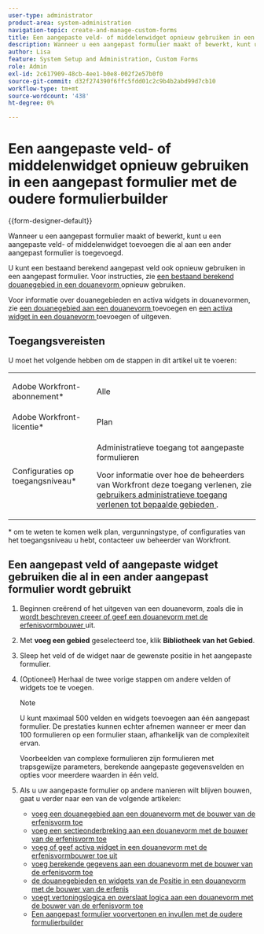 ```yaml
---
user-type: administrator
product-area: system-administration
navigation-topic: create-and-manage-custom-forms
title: Een aangepaste veld- of middelenwidget opnieuw gebruiken in een aangepast formulier met de oudere formulierbuilder
description: Wanneer u een aangepast formulier maakt of bewerkt, kunt u een aangepast veld of aangepaste widget toevoegen die al aan een ander aangepast formulier is toegevoegd.
author: Lisa
feature: System Setup and Administration, Custom Forms
role: Admin
exl-id: 2c617909-48cb-4ee1-b0e8-002f2e57b0f0
source-git-commit: d32f274390f6ffc5fdd01c2c9b4b2abd99d7cb10
workflow-type: tm+mt
source-wordcount: '438'
ht-degree: 0%

---
```


# Een aangepaste veld- of middelenwidget opnieuw gebruiken in een aangepast formulier met de oudere formulierbuilder

{{form-designer-default}}

Wanneer u een aangepast formulier maakt of bewerkt, kunt u een aangepaste veld- of middelenwidget toevoegen die al aan een ander aangepast formulier is toegevoegd.

U kunt een bestaand berekend aangepast veld ook opnieuw gebruiken in een aangepast formulier. Voor instructies, zie [ een bestaand berekend douanegebied in een douanevorm ](../../../administration-and-setup/customize-workfront/create-manage-custom-forms/use-existing-calc-field-new-custom-form.md) opnieuw gebruiken.

Voor informatie over douanegebieden en activa widgets in douanevormen, zie [ een douanegebied aan een douanevorm ](../../../administration-and-setup/customize-workfront/create-manage-custom-forms/add-a-custom-field-to-a-custom-form.md) toevoegen en [ een activa widget in een douanevorm ](../../../administration-and-setup/customize-workfront/create-manage-custom-forms/add-widget-or-edit-its-properties-in-a-custom-form.md) toevoegen of uitgeven.

## Toegangsvereisten

U moet het volgende hebben om de stappen in dit artikel uit te voeren:

<table style="table-layout:auto"> 
 <col> 
 <col> 
 <tbody> 
  <tr data-mc-conditions=""> 
   <td role="rowheader"> <p>Adobe Workfront-abonnement*</p> </td> 
   <td>Alle</td> 
  </tr> 
  <tr> 
   <td role="rowheader">Adobe Workfront-licentie*</td> 
   <td>Plan</td> 
  </tr> 
  <tr data-mc-conditions=""> 
   <td role="rowheader">Configuraties op toegangsniveau*</td> 
   <td> <p>Administratieve toegang tot aangepaste formulieren</p> <p>Voor informatie over hoe de beheerders van Workfront deze toegang verlenen, zie <a href="../../../administration-and-setup/add-users/configure-and-grant-access/grant-users-admin-access-certain-areas.md" class="MCXref xref"> gebruikers administratieve toegang verlenen tot bepaalde gebieden </a>.</p> </td> 
  </tr>  
 </tbody> 
</table>

&#42; om te weten te komen welk plan, vergunningstype, of configuraties van het toegangsniveau u hebt, contacteer uw beheerder van Workfront.

## Een aangepast veld of aangepaste widget gebruiken die al in een ander aangepast formulier wordt gebruikt

1. Beginnen creërend of het uitgeven van een douanevorm, zoals die in [ wordt beschreven creeer of geef een douanevorm met de erfenisvormbouwer ](../../../administration-and-setup/customize-workfront/create-manage-custom-forms/create-or-edit-a-custom-form.md) uit.
1. Met **voeg een gebied** geselecteerd toe, klik **Bibliotheek van het Gebied**.

1. Sleep het veld of de widget naar de gewenste positie in het aangepaste formulier.
1. (Optioneel) Herhaal de twee vorige stappen om andere velden of widgets toe te voegen.

   >[!NOTE]
   >
   >U kunt maximaal 500 velden en widgets toevoegen aan één aangepast formulier. De prestaties kunnen echter afnemen wanneer er meer dan 100 formulieren op een formulier staan, afhankelijk van de complexiteit ervan.
   >
   >
   >Voorbeelden van complexe formulieren zijn formulieren met trapsgewijze parameters, berekende aangepaste gegevensvelden en opties voor meerdere waarden in één veld.

1. Als u uw aangepaste formulier op andere manieren wilt blijven bouwen, gaat u verder naar een van de volgende artikelen:

   * [ voeg een douanegebied aan een douanevorm met de bouwer van de erfenisvorm toe ](../../../administration-and-setup/customize-workfront/create-manage-custom-forms/add-a-custom-field-to-a-custom-form.md#add2)
   * [ voeg een sectieonderbreking aan een douanevorm met de bouwer van de erfenisvorm toe ](../../../administration-and-setup/customize-workfront/create-manage-custom-forms/add-a-section-break-to-a-custom-form.md)
   * [ voeg of geef activa widget in een douanevorm met de erfenisvormbouwer toe uit ](../../../administration-and-setup/customize-workfront/create-manage-custom-forms/add-widget-or-edit-its-properties-in-a-custom-form.md)
   * [ voeg berekende gegevens aan een douanevorm met de bouwer van de erfenisvorm toe ](../../../administration-and-setup/customize-workfront/create-manage-custom-forms/add-calculated-data-to-custom-form.md)
   * [ de douanegebieden en widgets van de Positie in een douanevorm met de bouwer van de erfenis ](../../../administration-and-setup/customize-workfront/create-manage-custom-forms/position-fields-in-a-custom-form.md)
   * [ voegt vertoningslogica en overslaat logica aan een douanevorm met de bouwer van de erfenisvorm toe ](../../../administration-and-setup/customize-workfront/create-manage-custom-forms/display-or-skip-logic-custom-form.md)
   * [Een aangepast formulier voorvertonen en invullen met de oudere formulierbuilder](../../../administration-and-setup/customize-workfront/create-manage-custom-forms/preview-and-complete-a-custom-form.md)

